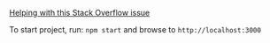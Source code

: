 [Helping with this Stack Overflow issue](https://stackoverflow.com/questions/62376169/materialze-css-modal-not-showing-up-in-node-js)

To start project, run: `npm start` and browse to `http://localhost:3000`